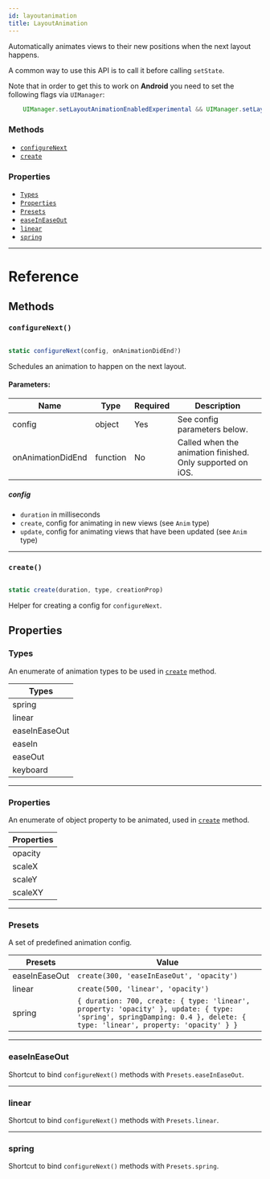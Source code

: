 ```yaml
---
id: layoutanimation
title: LayoutAnimation
---
```


Automatically animates views to their new positions when the next layout happens.

A common way to use this API is to call it before calling `setState`.

Note that in order to get this to work on **Android** you need to set the following flags via `UIManager`:

```java
    UIManager.setLayoutAnimationEnabledExperimental && UIManager.setLayoutAnimationEnabledExperimental(true);
```

### Methods

- [`configureNext`](../layoutanimation/#configurenext)
- [`create`](../layoutanimation/#create)

### Properties

- [`Types`](../layoutanimation/#types)
- [`Properties`](../layoutanimation/#properties)
- [`Presets`](../layoutanimation/#presets)
- [`easeInEaseOut`](../layoutanimation/#easeineaseout)
- [`linear`](../layoutanimation/#linear)
- [`spring`](../layoutanimation/#spring)

---

# Reference

## Methods

### `configureNext()`

```javascript

static configureNext(config, onAnimationDidEnd?)

```

Schedules an animation to happen on the next layout.

#### Parameters:

| Name              | Type     | Required | Description                                                |
| ----------------- | -------- | -------- | ---------------------------------------------------------- |
| config            | object   | Yes      | See config parameters below.                               |
| onAnimationDidEnd | function | No       | Called when the animation finished. Only supported on iOS. |

##### config

- `duration` in milliseconds
- `create`, config for animating in new views (see `Anim` type)
- `update`, config for animating views that have been updated (see `Anim` type)

---

### `create()`

```javascript

static create(duration, type, creationProp)

```

Helper for creating a config for `configureNext`.

## Properties

### Types

An enumerate of animation types to be used in [`create`](../layoutanimation/#create) method.

| Types         |
| ------------- |
| spring        |
| linear        |
| easeInEaseOut |
| easeIn        |
| easeOut       |
| keyboard      |

---

### Properties

An enumerate of object property to be animated, used in [`create`](../layoutanimation/#create) method.

| Properties |
| ---------- |
| opacity    |
| scaleX     |
| scaleY     |
| scaleXY    |

---

### Presets

A set of predefined animation config.

| Presets       | Value                                                                                                                                                                 |
| ------------- | --------------------------------------------------------------------------------------------------------------------------------------------------------------------- |
| easeInEaseOut | `create(300, 'easeInEaseOut', 'opacity')`                                                                                                                             |
| linear        | `create(500, 'linear', 'opacity')`                                                                                                                                    |
| spring        | `{ duration: 700, create: { type: 'linear', property: 'opacity' }, update: { type: 'spring', springDamping: 0.4 }, delete: { type: 'linear', property: 'opacity' } }` |

---

### easeInEaseOut

Shortcut to bind `configureNext()` methods with `Presets.easeInEaseOut`.

---

### linear

Shortcut to bind `configureNext()` methods with `Presets.linear`.

---

### spring

Shortcut to bind `configureNext()` methods with `Presets.spring`.
